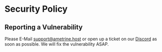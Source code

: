 # Security Policy

## Reporting a Vulnerability

Please E-Mail support@ametrine.host or open up a ticket on our [Discord](https://discord.gg/Fy8JTV4rht) as soon as possible. We will fix the vulnerability ASAP.
